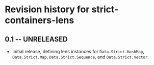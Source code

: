 # Revision history for strict-containers-lens

## 0.1 -- UNRELEASED

- Initial release, defining lens instances for `Data.Strict.HashMap`,
  `Data.Strict.Map`, `Data.Strict.Sequence`, and `Data.Strict.Vector`.
